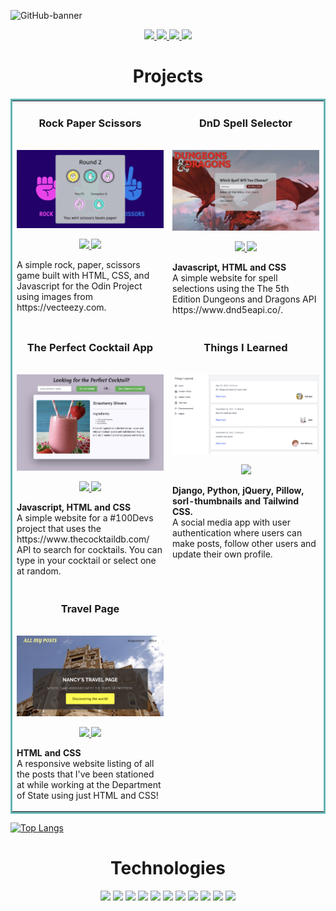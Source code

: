 ![GitHub-banner](https://user-images.githubusercontent.com/19597150/170040589-92e5d106-719b-4455-b7b2-4bf69279f52e.jpeg)

<p align="center">
    <a href="https://nancychaudhry.com" target="_blank">
        <img src="https://img.shields.io/static/v1?label=|&message=WEBSITE&color=23555f&style=plastic&logo=react&logo-color=white"/>
    </a>
    <a href="https://www.linkedin.com/in/nancy-chaudhry14/" target="_blank">
        <img src="https://img.shields.io/static/v1?label=|&message=LINKED-IN&color=cdf998&style=plastic&logo=linkedin&logo-color=white"/>
    </a>
    <a href="https://twitter.com/Ch14Nancy" target="_blank">
        <img src="https://img.shields.io/static/v1?label=|&message=TWITTER&color=23555f&style=plastic&logo=twitter&logo-color=white"/>
    </a>
    <a href="https://angel.co/u/nancy-chaudhry" target="_blank">
      <img src="https://img.shields.io/static/v1?label=|&message=ANGEL-LIST&color=cdf998&style=plastic&logo=angellist&logo-color=white"/>
    </a>
</p>


<h1 align="center">Projects</h1>

<table bordercolor="#66b2b2">
  <tr>
    <td width="50%" valign="top">
      <h3 align="center">Rock Paper Scissors</h3>
        <br />
        <a href="https://github.com/chaudhryna/odin-rock-paper-scissors/" target="_blank">
            <img width="100%" alt="rock-paper-scissors" src="/images/rock-paper-scissors.png">
        </a>
        <br />
        <p align="center">
           <a href="https://github.com/chaudhryna/travel-page" target="_blank">
               <img src="https://img.shields.io/static/v1?label=|&message=REPO&color=23555f&style=plastic&logo=github&logo-color=white"/>
           </a>  
           <a href="https://chaudhryna.github.io/odin-rock-paper-scissors/" target="_blank">
                <img src="https://img.shields.io/static/v1?label=|&message=WEBSITE&color=cdf998&style=plastic&logo=wordpress&logo-color=white"/>
          </a>
        </p>
        <p>A simple rock, paper, scissors game built with HTML, CSS, and Javascript for the Odin Project using images from https://vecteezy.com.</p>
    </td>
    <td width="50%" valign="top">
      <h3 align="center">DnD Spell Selector</h3>
        <br />
      <a href="https://dnd-spell-selector.netlify.app/" target="_blank">
          <img width="100%" alt="DnD-Spell-Selector" src="images/DnD-Spell-Selector.png">
        </a>
        <br />
        <p align="center">
          <a href="https://github.com/chaudhryna/DnD-API-Spell-Selector" target="_blank">
            <img src="https://img.shields.io/static/v1?label=|&message=REPO&color=23555f&style=plastic&logo=github&logo-color=white"/>
          </a>
          <a href="https://dnd-spell-selector.netlify.app/" target="_blank">
            <img src="https://img.shields.io/static/v1?label=|&message=WEBSITE&color=cdf998&style=plastic&logo=wordpress&logo-color=white"/>
          </a>
      </p>
      <p><strong>Javascript, HTML and CSS</strong> <br />A simple website for spell selections using the The 5th Edition Dungeons and Dragons API https://www.dnd5eapi.co/.</p>
    </td>
  </tr>
  <tr>
    <td width="50%" valign="top">
      <h3 align="center">The Perfect Cocktail App</h3>
      <br />
        <a target="_blank" href="https://pick-a-cocktail.netlify.app/">
          <img width="100%" alt="perfect-cocktail" src="/images/perfect-cocktail.png">
        </a>
      <br />
        <p align="center">
          <a href="https://github.com/chaudhryna/cocktail-api" target="_blank">
            <img src="https://img.shields.io/static/v1?label=|&message=REPO&color=23555f&style=plastic&logo=github&logo-color=white"/>
          </a>
          <a href="https://pick-a-cocktail.netlify.app/" target="_blank">
            <img src="https://img.shields.io/static/v1?label=|&message=WEBSITE&color=cdf998&style=plastic&logo=wordpress&logo-color=white"/>
          </a>
        </p>
        <p><strong>Javascript, HTML and CSS</strong><br /> A simple website for a #100Devs project that uses the https://www.thecocktaildb.com/ API to search for cocktails. You can type in your cocktail or select one at random.</p>
      </td> 
      <td width="50%" valign="top">
        <h3 align="center">Things I Learned</h3>
          <br />
          <a target="_blank" href="https://github.com/chaudhryna/Django201">
            <img width="100%" alt="things-I-learned" src="/images/things-I-learned.png">
          </a>
          <br />
          <p align="center">
              <a href="https://github.com/chaudhryna/Django201" target="_blank">
                  <img src="https://img.shields.io/static/v1?label=|&message=REPO&color=23555f&style=plastic&logo=github&logo-color=white"/>
              </a>
          </p>
        <p><strong>Django, Python, jQuery, Pillow, sorl-thumbnails and Tailwind CSS.</strong><br /> A social media app with user authentication where users can make posts, follow other users and update their own profile.</p>
    </td>
  </tr>
  <tr>
    <td width="50%" valign="top">
      <h3 align="center">Travel Page</h3>
        <br />
        <a href="https://chaudhryna.github.io/travel-page/" target="_blank">
            <img width="100%" alt="travel-page" src="/images/travel-page.png">
        </a>
        <br />
        <p align="center">
           <a href="https://github.com/chaudhryna/travel-page" target="_blank">
               <img src="https://img.shields.io/static/v1?label=|&message=REPO&color=23555f&style=plastic&logo=github&logo-color=white"/>
           </a>  
           <a href="https://chaudhryna.github.io/travel-page/" target="_blank">
                <img src="https://img.shields.io/static/v1?label=|&message=WEBSITE&color=cdf998&style=plastic&logo=wordpress&logo-color=white"/>
          </a>
        </p>
        <p><strong>HTML and CSS</strong><br /> A responsive website listing of all the posts that I've been stationed at while working at the Department of State using just HTML and CSS!</p>
    </td>
    </tr>
</table>

[![Top Langs](https://github-readme-stats.vercel.app/api/top-langs/?username=chaudhryna&layout=compact)](https://github.com/chaudhryna/github-readme-stats)

<h1 align="center">Technologies</h1>

<p align="center">
    <img src="https://img.shields.io/static/v1?label=|&message=HTML5&color=23555f&style=plastic&logo=html5"/>
    <img src="https://img.shields.io/static/v1?label=|&message=CSS3&color=285f65&style=plastic&logo=css3"/>
    <img src="https://img.shields.io/static/v1?label=|&message=SASS&color=2b625f&style=plastic&logo=sass"/>
    <img src="https://img.shields.io/static/v1?label=|&message=BOOTSTRAP&color=316c5e&style=plastic&logo=bootstrap"/>
    <img src="https://img.shields.io/static/v1?label=|&message=JAVASCRIPT&color=3c7f5d&style=plastic&logo=javascript"/>
    <img src="https://img.shields.io/static/v1?label=|&message=REACT.JS&color=4a935c&style=plastic&logo=react"/>
<!--     <img src="https://img.shields.io/static/v1?label=|&message=TYPESCRIPT&color=4a935c&style=plastic&logo=typescript"/> -->
    <img src="https://img.shields.io/static/v1?label=|&message=PYTHON&color=52985b&style=plastic&logo=python"/>
    <img src="https://img.shields.io/static/v1?label=|&message=WORDPRESS&color=cdd148&style=plastic&logo=wordpress"/>
    <img src="https://img.shields.io/static/v1?label=|&message=MONGO-DB&color=cdd148&style=plastic&logo=mongodb"/>
    <img src="https://img.shields.io/static/v1?label=|&message=EXPRESS&color=bbb111&style=plastic&logo=express"/>
    <img src="https://img.shields.io/static/v1?label=|&message=GIT&color=cbb148&style=plastic&logo=git"/>
</p>
